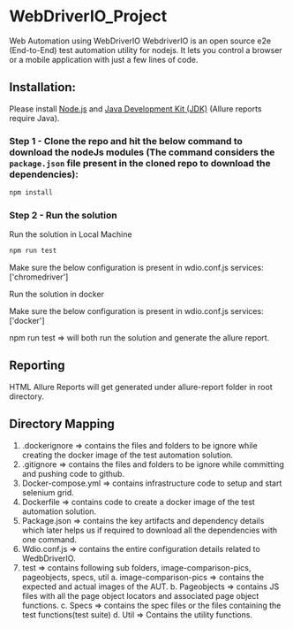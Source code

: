# WebDriverIO_Project
Web Automation using WebDriverIO
WebdriverIO is an open source e2e (End-to-End) test automation utility for nodejs. It lets you control a browser or a mobile application with just a few lines of code. 


## Installation:

Please install <a href="http://nodejs.org/">Node.js</a> and <a href="http://www.oracle.com/technetwork/java/javase/downloads/index.html">Java Development Kit (JDK)</a> (Allure reports require Java).

### Step 1 - Clone the repo and hit the below command to download the nodeJs modules (The command considers the `package.json` file present in the cloned repo to download the dependencies):

```js
npm install
```

### Step 2 - Run the solution

Run the solution in Local Machine

```js
npm run test
```

Make sure the below configuration is present in wdio.conf.js
services: ['chromedriver']

Run the solution in docker

Make sure the below configuration is present in wdio.conf.js
services: ['docker']

npm run test => will both run the solution and generate the allure report.


## Reporting
HTML Allure Reports will get generated under allure-report folder in root directory.


## Directory Mapping

1)	.dockerignore => contains the files and folders to be ignore while creating the docker image of the test automation solution.
2)	.gitignore => contains the files and folders to be ignore while committing and pushing code to github.
3)	Docker-compose.yml => contains infrastructure code to setup and start selenium grid.
4)	Dockerfile => contains code to create a docker image of the test automation solution.
5)	Package.json => contains the key artifacts and dependency details which later helps us if required to download all the dependencies with one command.
6)	Wdio.conf.js => contains the entire configuration details related to WedbDriverIO.
7)	test => contains following sub folders, image-comparison-pics, pageobjects, specs, util
	a.	image-comparison-pics => contains the expected and actual images of the AUT.
	b.	Pageobjects => contains JS files with all the page object locators and associated page object functions.
	c.	Specs => contains the spec files or the files containing the test functions(test suite)
	d.	Util => Contains the utility functions.
	